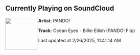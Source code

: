## Currently Playing on SoundCloud

[<img align="left" width="100" src="https://i1.sndcdn.com/artworks-KL3rIRMesxs9yPMi-y8rXEQ-t500x500.jpg">](https://soundcloud.com/pandommade/common-goal)

**Artist**: PANDO! 

**Track**: Ocean Eyes - Billie Eilish (PANDO! Flip)

Last updated at 2/26/2025, 11:41:14 AM
